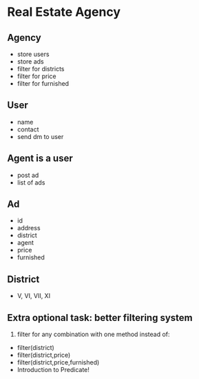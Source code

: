 # Real Estate Agency

## Agency
* store users
* store ads
* filter for districts
* filter for price
* filter for furnished

## User	
* name
* contact
* send dm to user

## Agent is a user
* post ad
* list of ads

## Ad
* id
* address
* district
* agent
* price
* furnished

## District
* V, VI, VII, XI

## Extra optional task: better filtering system

1. filter for any combination with one method instead of:
* filter(district)	
* filter(district,price)
* filter(district,price,furnished)
* Introduction to Predicate!
